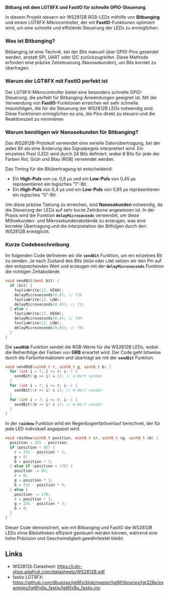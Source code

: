 **Bitbang mit dem LGT8FX und FastIO für schnelle GPIO-Steuerung**

In diesem Projekt steuern wir WS2812B RGB-LEDs mithilfe von **Bitbanging** und einem LGT8FX-Mikrocontroller, der mit **FastIO**-Funktionen optimiert wird, um eine schnelle und effiziente Steuerung der LEDs zu ermöglichen. 

### Was ist Bitbanging?

Bitbanging ist eine Technik, bei der Bits manuell über GPIO-Pins gesendet werden, anstatt SPI, UART oder I2C zurückzugreifen. Diese Methode erfordert eine präzise Zeitsteuerung (Nanosekunden), um Bits korrekt zu übertragen.

### Warum der LGT8FX mit FastIO perfekt ist

Der LGT8FX-Mikrocontroller bietet eine besonders schnelle GPIO-Steuerung, die perfekt für Bitbanging-Anwendungen geeignet ist. Mit der Verwendung von **FastIO**-Funktionen erreichen wir sehr schnelle Impulsfolgen, die für die Steuerung der WS2812B LEDs notwendig sind. Diese Funktionen ermöglichen es uns, die Pins direkt zu steuern und die Reaktionszeit zu minimieren.

### Warum benötigen wir Nanosekunden für Bitbanging?

Das WS2812B-Protokoll verwendet eine serielle Datenübertragung, bei der jedes Bit als eine Änderung des Signalpegels interpretiert wird. Ein einzelnes Pixel (LED) wird durch 24 Bits definiert, wobei 8 Bits für jede der Farben Rot, Grün und Blau (RGB) verwendet werden. 

Das Timing für die Bitübertragung ist entscheidend:  
- Ein **High-Puls** von ca. 0,8 µs und ein **Low-Puls** von 0,45 µs repräsentieren ein logisches "1"-Bit.
- Ein **High-Puls** von 0,4 µs und ein **Low-Puls** von 0,85 µs repräsentieren ein logisches "0"-Bit.

Um diese präzise Taktung zu erreichen, sind **Nanosekunden** notwendig, da die Steuerung der LEDs auf sehr kurze Zeiträume angewiesen ist. In der Praxis wird die Funktion **`delayMicroseconds`** verwendet, um diese Millisekunden- und Mikrosekundenabstände zu erzeugen, was eine korrekte Übertragung und die Interpretation der Bitfolgen durch den WS2812B ermöglicht.

### Kurze Codebeschreibung

Im folgenden Code definieren wir die **`sendBit`** Funktion, um ein einzelnes Bit zu senden. Je nach Zustand des Bits (`HIGH` oder `LOW`) setzen wir den Pin auf den entsprechenden Wert und erzeugen mit der **`delayMicroseconds`** Funktion die richtigen Zeitabstände.

```cpp
void sendBit(bool bit) {
  if (bit) {
    fastioWrite(12, HIGH);
    delayMicroseconds(0.8); // T1H
    fastioWrite(12, LOW);
    delayMicroseconds(0.45); // T1L
  } else {
    fastioWrite(12, HIGH);
    delayMicroseconds(0.4); // T0H
    fastioWrite(12, LOW);
    delayMicroseconds(0.85); // T0L
  }
}
```

Die **`sendRGB`** Funktion sendet die RGB-Werte für die WS2812B LEDs, wobei die Reihenfolge der Farben von **GRB** erwartet wird. Der Code geht bitweise durch die Farbinformationen und überträgt sie mit der **`sendBit`** Funktion.

```cpp
void sendRGB(uint8_t r, uint8_t g, uint8_t b) {
  for (int i = 7; i >= 0; i--) {
    sendBit((g >> i) & 1); // G-Wert senden
  }
  for (int i = 7; i >= 0; i--) {
    sendBit((r >> i) & 1); // R-Wert senden
  }
  for (int i = 7; i >= 0; i--) {
    sendBit((b >> i) & 1); // B-Wert senden
  }
}
```

In der **`rainbow`** Funktion wird ein Regenbogenfarbverlauf berechnet, der für jede LED individuell angepasst wird.

```cpp
void rainbow(uint8_t position, uint8_t &r, uint8_t &g, uint8_t &b) {
  position = 255 - position;
  if (position < 85) {
    r = 255 - position * 3;
    g = 0;
    b = position * 3;
  } else if (position < 170) {
    position -= 85;
    r = 0;
    g = position * 3;
    b = 255 - position * 3;
  } else {
    position -= 170;
    r = position * 3;
    g = 255 - position * 3;
    b = 0;
  }
}
```

Dieser Code demonstriert, wie mit Bitbanging und FastIO die WS2812B LEDs ohne Bibliotheken effizient gesteuert werden können, während eine hohe Präzision und Geschwindigkeit gewährleistet bleibt.

## Links

- WS2812b Datasheet: <https://cdn-shop.adafruit.com/datasheets/WS2812B.pdf>
- fastio LGT8FX: <https://github.com/dbuezas/lgt8fx/blob/master/lgt8f/libraries/lgt328p/examples/lgt8fx8p_fastio/lgt8fx8p_fastio.ino>
